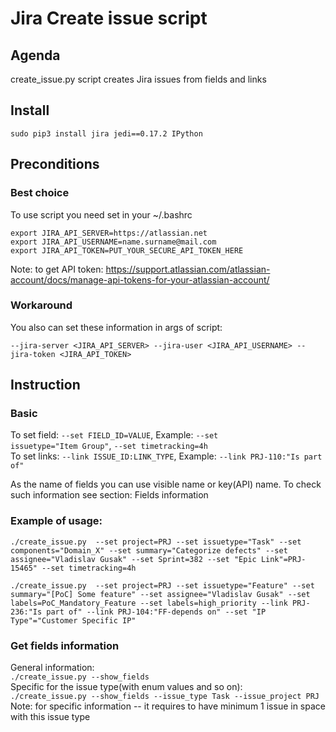 # Jira Create issue script
## Agenda
create_issue.py script creates Jira issues from fields and links

## Install
```
sudo pip3 install jira jedi==0.17.2 IPython
```

## Preconditions
### Best choice
To use script you need set in your ~/.bashrc
```
export JIRA_API_SERVER=https://atlassian.net
export JIRA_API_USERNAME=name.surname@mail.com
export JIRA_API_TOKEN=PUT_YOUR_SECURE_API_TOKEN_HERE
```
Note: to get API token: https://support.atlassian.com/atlassian-account/docs/manage-api-tokens-for-your-atlassian-account/

### Workaround
You also can set these information in args of script:

```
--jira-server <JIRA_API_SERVER> --jira-user <JIRA_API_USERNAME> --jira-token <JIRA_API_TOKEN>
```

## Instruction
### Basic
To set field: <code>--set FIELD_ID=VALUE</code>, Example: <code>--set issuetype="Item Group"</code>, <code>--set timetracking=4h</code><br />
To set links: <code>--link ISSUE_ID:LINK_TYPE</code>, Example: <code>--link PRJ-110:"Is part of"</code><br />

As the name of fields you can use visible name or key(API) name. To check such information see section: Fields information

### Example of usage:<br />
```
./create_issue.py  --set project=PRJ --set issuetype="Task" --set components="Domain_X" --set summary="Categorize defects" --set assignee="Vladislav Gusak" --set Sprint=382 --set "Epic Link"=PRJ-15465" --set timetracking=4h
```
```
./create_issue.py  --set project=PRJ --set issuetype="Feature" --set summary="[PoC] Some feature" --set assignee="Vladislav Gusak" --set labels=PoC_Mandatory_Feature --set labels=high_priority --link PRJ-236:"Is part of" --link PRJ-104:"FF-depends on" --set "IP Type"="Customer Specific IP"
```

### Get fields information<br />
General information:<br />
```./create_issue.py --show_fields```<br />
Specific for the issue type(with enum values and so on):<br />
```./create_issue.py --show_fields --issue_type Task --issue_project PRJ```<br />
Note: for specific information -- it requires to have minimum 1 issue in space with this issue type<br />
